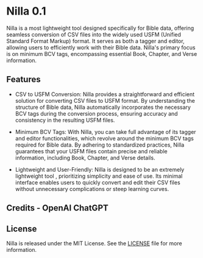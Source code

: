 
# Nilla 0.1

Nilla is a most lightweight tool  designed specifically for Bible data, offering seamless conversion of  CSV files into the widely used USFM (Unified Standard Format Markup) format. It serves as both a tagger and editor, allowing users to efficiently work with their Bible data. Nilla's primary focus is on minimum BCV tags, encompassing essential Book, Chapter, and Verse information.

## Features

- CSV to USFM Conversion: Nilla provides a straightforward and efficient solution for converting CSV files to USFM format. By understanding the structure of Bible data, Nilla automatically incorporates the necessary BCV tags during the conversion process, ensuring accuracy and consistency in the resulting USFM files.

- Minimum BCV Tags: With Nilla, you can take full advantage of its tagger and editor functionalities, which revolve around the minimum BCV tags required for Bible data. By adhering to standardized practices, Nilla guarantees that your USFM files contain precise and reliable information, including Book, Chapter, and Verse details.

- Lightweight and User-Friendly: Nilla is designed to be an extremely lightweight tool , prioritizing simplicity and ease of use. Its minimal interface enables users to quickly convert and edit their CSV files without unnecessary complications or steep learning curves.

## Credits - OpenAI ChatGPT

## License

Nilla is released under the MIT License. See the [LICENSE](LICENSE) file for more information.
